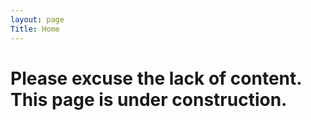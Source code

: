 ```yaml
---
layout: page
Title: Home
---
```


# Please excuse the lack of content. This page is under construction. 
